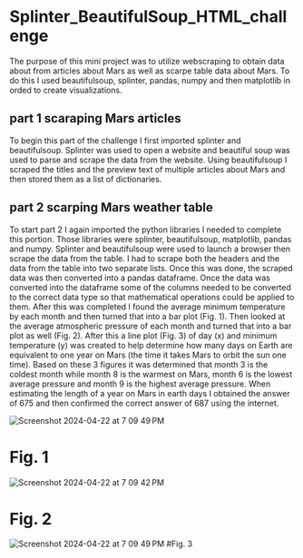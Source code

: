 # Splinter_BeautifulSoup_HTML_challenge
 
The purpose of this mini project was to utilize webscraping to obtain data about from articles about Mars as well as scarpe table data about Mars. To do this I used beautifulsoup, splinter, pandas, numpy and then matplotlib in orded to create visualizations.


## part 1 scaraping Mars articles

To begin this part of the challenge I first imported splinter and beautifulsoup. Splinter was used to open a website and beautiful soup was used to parse and scrape the data from the website. Using beautifulsoup I scraped the titles and the preview text of multiple articles about Mars and then stored them as a list of dictionaries. 

## part 2 scarping Mars weather table 

To start part 2 I again imported the python libraries I needed to complete this portion. Those libraries were splinter, beautifulsoup, matplotlib, pandas and numpy. Splinter and beautifulsoup were used to launch a browser then scrape the data from the table. I had to scrape both the headers and the data from the table into two separate lists. Once this was done, the scraped data was then converted into a pandas dataframe. Once the data was converted into the dataframe some of the columns needed to be converted to the correct data type so that mathematical operations could be applied to them. After this was completed I found the average minimum temperature by each month and then turned that into a bar plot (Fig. 1). Then looked at the average atmospheric pressure of each month and turned that into a bar plot as well (Fig. 2). After this a line plot (Fig. 3) of day (x) and minimum temperature (y) was created to help determine how many days on Earth are equivalent to one year on Mars (the time it takes Mars to orbit the sun one time). Based on these 3 figures it was determined that month 3 is the coldest month while month 8 is the warmest on Mars, month 6 is the lowest average pressure and month 9 is the highest average pressure. When estimating the length of a year on Mars in earth days I obtained the answer of 675 and then confirmed the correct answer of 687 using the internet. 


![Screenshot 2024-04-22 at 7 09 49 PM](https://github.com/grantgorham26/Splinter_BeautifulSoup_HTML_challenge/assets/154031840/c2f97b49-9e55-4981-b6a7-ad6c61222645)
# Fig. 1

![Screenshot 2024-04-22 at 7 09 42 PM](https://github.com/grantgorham26/Splinter_BeautifulSoup_HTML_challenge/assets/154031840/43ada6f0-12a8-4367-b0e3-419fb20827fa)
# Fig. 2

![Screenshot 2024-04-22 at 7 09 49 PM](https://github.com/grantgorham26/Splinter_BeautifulSoup_HTML_challenge/assets/154031840/2f78dde0-850a-4d67-9920-2d614fc9bfa6)
#Fig. 3 
